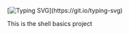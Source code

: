 [![Typing SVG](https://readme-typing-svg.herokuapp.com?font=Fira+Code&weight=600&size=25&pause=1000&color=00C7F7&width=435&lines=ALX+SYSTEM_ENGINEERING-DEVOPS.)](https://git.io/typing-svg)

This is the shell basics project
